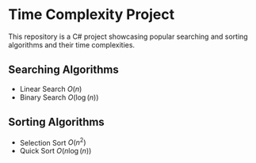 # Time Complexity Project

This repository is a C# project showcasing popular searching and sorting algorithms and their time complexities.

## Searching Algorithms

- Linear Search $O(n)$
- Binary Search $O(\log(n))$

## Sorting Algorithms

- Selection Sort $O(n^2)$
- Quick Sort $O(n\log(n))$

